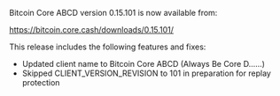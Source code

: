 Bitcoin Core ABCD version 0.15.101 is now available from:

  <https://bitcoin.core.cash/downloads/0.15.101/>

This release includes the following features and fixes:
- Updated client name to Bitcoin Core ABCD (Always Be Core D......)
- Skipped CLIENT_VERSION_REVISION to 101 in preparation for replay protection